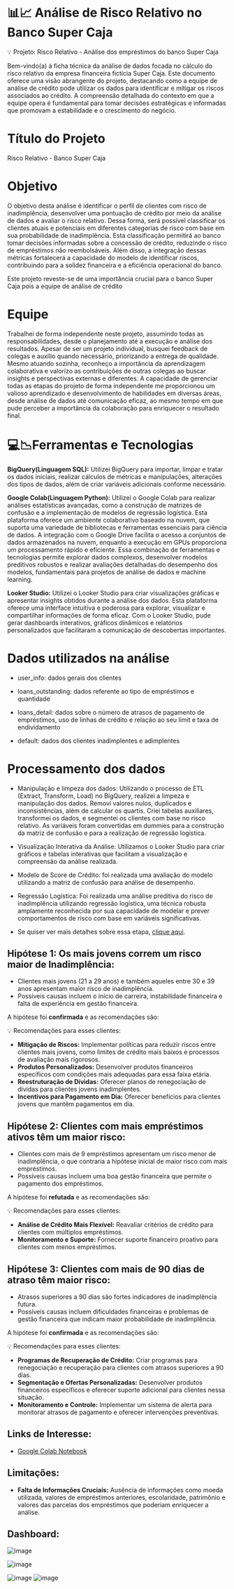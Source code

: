 # 📊📈 Análise de Risco Relativo no Banco Super Caja 

💡 Projeto: Risco Relativo  - Análise dos empréstimos do banco Super Caja 

Bem-vindo(a) à ficha técnica da análise de dados focada no cálculo do risco relativo da empresa financeira fictícia Super Caja. Este documento oferece uma visão abrangente do projeto, destacando como a equipe de análise de crédito pode utilizar os dados para identificar e mitigar os riscos associados ao crédito. A compreensão detalhada do contexto em que a equipe opera é fundamental para tomar decisões estratégicas e informadas que promovam a estabilidade e o crescimento do negócio.



# Título do Projeto
Risco Relativo - Banco Super Caja 


# Objetivo
  
O objetivo desta análise é identificar o perfil de clientes com risco de inadimplência, desenvolver uma pontuação de crédito por meio da análise de dados e avaliar o risco relativo. Dessa forma, será possível classificar os clientes atuais e potenciais em diferentes categorias de risco com base em sua probabilidade de inadimplência. Esta classificação permitirá ao banco tomar decisões informadas sobre a concessão de crédito, reduzindo o risco de empréstimos não reembolsáveis. Além disso, a integração dessas métricas fortalecerá a capacidade do modelo de identificar riscos, contribuindo para a solidez financeira e a eficiência operacional do banco.

Este projeto reveste-se de uma importância crucial para o banco Super Caja pois a equipe de análise de crédito
</details>

# Equipe

Trabalhei de forma independente neste projeto, assumindo todas as responsabilidades, desde o planejamento até a execução e análise dos resultados. Apesar de ser um projeto individual, busquei feedback de colegas e auxílio quando necessário, priorizando a entrega de qualidade. Mesmo atuando sozinha, reconheço a importância da aprendizagem colaborativa e valorizo as contribuições de outras colegas ao buscar insights e perspectivas externas e diferentes. A capacidade de gerenciar todas as etapas do projeto de forma independente me proporcionou um valioso aprendizado e desenvolvimento de habilidades em diversas áreas, desde análise de dados até comunicação eficaz, ao mesmo tempo em que pude perceber a importância da colaboração para enriquecer o resultado final.

</details>

# 💻📉Ferramentas e Tecnologias


**BigQuery(Linguagem SQL):** Utilizei BigQuery para importar, limpar e tratar os dados iniciais, realizar cálculos de métricas e manipulações, alterações dos tipos de dados, além de criar variáveis adicionais conforme necessário.

**Google Colab(Linguagem Python):** Utilizei o Google Colab para realizar análises estatísticas avançadas, como a construção de matrizes de confusão e a implementação de modelos de regressão logística. Esta plataforma oferece um ambiente colaborativo baseado na nuvem, que suporta uma variedade de bibliotecas e ferramentas essenciais para ciência de dados. A integração com o Google Drive facilita o acesso a conjuntos de dados armazenados na nuvem, enquanto a execução em GPUs proporciona um processamento rápido e eficiente. Essa combinação de ferramentas e tecnologias permite explorar dados complexos, desenvolver modelos preditivos robustos e realizar avaliações detalhadas do desempenho dos modelos, fundamentais para projetos de análise de dados e machine learning.

**Looker Studio:** Utilizei o Looker Studio para criar visualizações gráficas e apresentar insights obtidos durante a análise dos dados. Esta plataforma oferece uma interface intuitiva e poderosa para explorar, visualizar e compartilhar informações de forma eficaz. Com o Looker Studio, pude gerar dashboards interativos, gráficos dinâmicos e relatórios personalizados que facilitaram a comunicação de descobertas importantes.


</details>


# Dados utilizados na análise
* user_info: dados gerais dos clientes

* loans_outstanding: dados referente ao tipo de empréstimos e quantidade

* loans_detail: dados sobre o número de atrasos de pagamento de empréstimos, uso de linhas de crédito e relação ao seu limit e taxa de endividamento 

* default: dados dos clientes inadimplentes e adimplentes

# Processamento dos dados
  
* Manipulação e limpeza dos dados: Utilizando o processo de ETL (Extract, Transform, Load) no BigQuery, realizei a limpeza e manipulação dos dados. Removi valores nulos, duplicados e inconsistências, além de calcular os quartis. Criei tabelas auxiliares, transformei os dados, e segmentei os clientes com base no risco relativo. As variáveis foram convertidas em dummies para a construção da matriz de confusão e para a realização de regressão logística.

* Visualização Interativa da Análise: Utilizamos o Looker Studio para criar gráficos e tabelas interativas que facilitam a visualização e compreensão da análise realizada.

* Modelo de Score de Crédito: foi realizada uma avaliação do modelo  utilizando a matriz de confusão para análise de desempenho.
  
* Regressão Logística: Foi realizada uma análise preditiva do risco de inadimplência utilizando regressão logística, uma técnica robusta amplamente reconhecida por sua capacidade de modelar e prever comportamentos de risco com base em variáveis significativas.

* Se quiser ver mais detalhes sobre essa etapa, [clique aqui](https://tricolor-puck-1da.notion.site/Projeto-3-Ficha-T-cnica-An-lise-de-Dados-aeed49440a6e4377bd9f168c9f0c65b6).


## Hipótese 1: Os mais jovens correm um risco maior de Inadimplência:

- Clientes mais jovens (21 a 29 anos) e também aqueles entre 30 e 39 anos apresentam maior risco de inadimplência.
- Possíveis causas incluem o início de carreira, instabilidade financeira e falta de experiência em gestão financeira.

A hipótese foi **confirmada** e as recomendações são:

💡 Recomendações para esses clientes:

- **Mitigação de Riscos:** Implementar políticas para reduzir riscos entre clientes mais jovens, como limites de crédito mais baixos e processos de avaliação mais rigorosos.
- **Produtos Personalizados:** Desenvolver produtos financeiros específicos com condições mais adequadas para essa faixa etária.
- **Reestruturação de Dívidas:** Oferecer planos de renegociação de dívidas para clientes jovens inadimplentes.
- **Incentivos para Pagamento em Dia:** Oferecer benefícios para clientes jovens que mantêm pagamentos em dia.

## Hipótese 2: Clientes com mais empréstimos ativos têm um maior risco:

- Clientes com mais de 9 empréstimos apresentam um risco menor de inadimplência, o que contraria a hipótese inicial de maior risco com mais empréstimos.
- Possíveis causas incluem uma boa gestão financeira que permite o pagamento dos empréstimos.

A hipótese foi **refutada** e as recomendações são:

💡 Recomendações para esses clientes:

- **Análise de Crédito Mais Flexível:** Reavaliar critérios de crédito para clientes com múltiplos empréstimos.
- **Monitoramento e Suporte:** Fornecer suporte financeiro proativo para clientes com menos empréstimos.

## Hipótese 3: Clientes com mais de 90 dias de atraso têm maior risco:

- Atrasos superiores a 90 dias são fortes indicadores de inadimplência futura.
- Possíveis causas incluem dificuldades financeiras e problemas de gestão financeira que indicam maior probabilidade de inadimplência.

A hipótese foi **confirmada** e as recomendações são:

💡 Recomendações para esses clientes:

- **Programas de Recuperação de Crédito:** Criar programas para renegociação e recuperação para clientes com atrasos superiores a 90 dias.
- **Segmentação e Ofertas Personalizadas:** Desenvolver produtos financeiros específicos e oferecer suporte adicional para clientes nessa situação.
- **Monitoramento e Controle:** Implementar um sistema de alerta para monitorar atrasos de pagamento e oferecer intervenções preventivas.


## Links de Interesse:

- [Google Colab Notebook](https://colab.research.google.com/drive/1sSYz70wLkZW-8jjpCLm05RFka0CkrOPl?authuser=1#scrollTo=Ry0qtHrmui5y)

## Limitações:

- **Falta de Informações Cruciais:** Ausência de informações como moeda utilizada, valores de empréstimos anteriores, escolaridade, patrimônio e valores das parcelas dos empréstimos que poderiam enriquecer a análise.

## Dashboard:

![image](https://github.com/user-attachments/assets/14400475-0477-40a8-92e5-af9fb95ace65)

![image](https://github.com/user-attachments/assets/ebd061c0-72e6-4b6c-9ffa-2f57566b8198)

![image](https://github.com/user-attachments/assets/3676549a-c8c0-4d69-a32d-f67f269dc530)
![image](https://github.com/user-attachments/assets/ee280c08-b8a7-47d0-a8cc-929a3ac94ea3)







